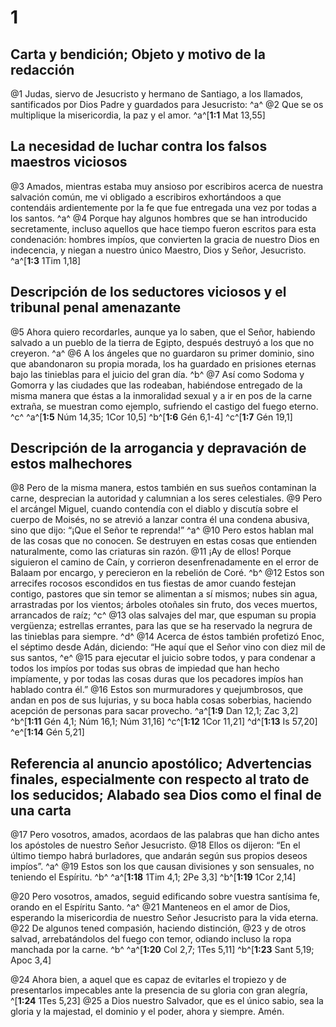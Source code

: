 # 1
## Carta y bendición; Objeto y motivo de la redacción
@1 Judas, siervo de Jesucristo y hermano de Santiago, a los llamados, santificados por Dios Padre y guardados para Jesucristo: ^a^ @2 Que se os multiplique la misericordia, la paz y el amor.
^a^[**1:1** Mat 13,55]

## La necesidad de luchar contra los falsos maestros viciosos
@3 Amados, mientras estaba muy ansioso por escribiros acerca de nuestra salvación común, me vi obligado a escribiros exhortándoos a que contendáis ardientemente por la fe que fue entregada una vez por todas a los santos. ^a^ @4 Porque hay algunos hombres que se han introducido secretamente, incluso aquellos que hace tiempo fueron escritos para esta condenación: hombres impíos, que convierten la gracia de nuestro Dios en indecencia, y niegan a nuestro único Maestro, Dios y Señor, Jesucristo.
^a^[**1:3** 1Tim 1,18]

## Descripción de los seductores viciosos y el tribunal penal amenazante
@5 Ahora quiero recordarles, aunque ya lo saben, que el Señor, habiendo salvado a un pueblo de la tierra de Egipto, después destruyó a los que no creyeron. ^a^ @6 A los ángeles que no guardaron su primer dominio, sino que abandonaron su propia morada, los ha guardado en prisiones eternas bajo las tinieblas para el juicio del gran día. ^b^ @7 Así como Sodoma y Gomorra y las ciudades que las rodeaban, habiéndose entregado de la misma manera que éstas a la inmoralidad sexual y a ir en pos de la carne extraña, se muestran como ejemplo, sufriendo el castigo del fuego eterno. ^c^
^a^[**1:5** Núm 14,35; 1Cor 10,5] ^b^[**1:6** Gén 6,1-4] ^c^[**1:7** Gén 19,1]

## Descripción de la arrogancia y depravación de estos malhechores
@8 Pero de la misma manera, estos también en sus sueños contaminan la carne, desprecian la autoridad y calumnian a los seres celestiales. @9 Pero el arcángel Miguel, cuando contendía con el diablo y discutía sobre el cuerpo de Moisés, no se atrevió a lanzar contra él una condena abusiva, sino que dijo: “¡Que el Señor te reprenda!” ^a^ @10 Pero estos hablan mal de las cosas que no conocen. Se destruyen en estas cosas que entienden naturalmente, como las criaturas sin razón. @11 ¡Ay de ellos! Porque siguieron el camino de Caín, y corrieron desenfrenadamente en el error de Balaam por encargo, y perecieron en la rebelión de Coré. ^b^ @12 Estos son arrecifes rocosos escondidos en tus fiestas de amor cuando festejan contigo, pastores que sin temor se alimentan a sí mismos; nubes sin agua, arrastradas por los vientos; árboles otoñales sin fruto, dos veces muertos, arrancados de raíz; ^c^ @13 olas salvajes del mar, que espuman su propia vergüenza; estrellas errantes, para las que se ha reservado la negrura de las tinieblas para siempre. ^d^ @14 Acerca de éstos también profetizó Enoc, el séptimo desde Adán, diciendo: “He aquí que el Señor vino con diez mil de sus santos, ^e^ @15 para ejecutar el juicio sobre todos, y para condenar a todos los impíos por todas sus obras de impiedad que han hecho impíamente, y por todas las cosas duras que los pecadores impíos han hablado contra él.” @16 Estos son murmuradores y quejumbrosos, que andan en pos de sus lujurias, y su boca habla cosas soberbias, haciendo acepción de personas para sacar provecho.
^a^[**1:9** Dan 12,1; Zac 3,2] ^b^[**1:11** Gén 4,1; Núm 16,1; Núm 31,16] ^c^[**1:12** 1Cor 11,21] ^d^[**1:13** Is 57,20] ^e^[**1:14** Gén 5,21]

## Referencia al anuncio apostólico; Advertencias finales, especialmente con respecto al trato de los seducidos; Alabado sea Dios como el final de una carta
@17 Pero vosotros, amados, acordaos de las palabras que han dicho antes los apóstoles de nuestro Señor Jesucristo. @18 Ellos os dijeron: “En el último tiempo habrá burladores, que andarán según sus propios deseos impíos”. ^a^ @19 Estos son los que causan divisiones y son sensuales, no teniendo el Espíritu. ^b^
^a^[**1:18** 1Tim 4,1; 2Pe 3,3] ^b^[**1:19** 1Cor 2,14]

@20 Pero vosotros, amados, seguid edificando sobre vuestra santísima fe, orando en el Espíritu Santo. ^a^ @21 Manteneos en el amor de Dios, esperando la misericordia de nuestro Señor Jesucristo para la vida eterna. @22 De algunos tened compasión, haciendo distinción, @23 y de otros salvad, arrebatándolos del fuego con temor, odiando incluso la ropa manchada por la carne. ^b^
^a^[**1:20** Col 2,7; 1Tes 5,11] ^b^[**1:23** Sant 5,19; Apoc 3,4]

@24 Ahora bien, a aquel que es capaz de evitarles el tropiezo y de presentarlos impecables ante la presencia de su gloria con gran alegría, ^[**1:24** 1Tes 5,23] @25 a Dios nuestro Salvador, que es el único sabio, sea la gloria y la majestad, el dominio y el poder, ahora y siempre. Amén.